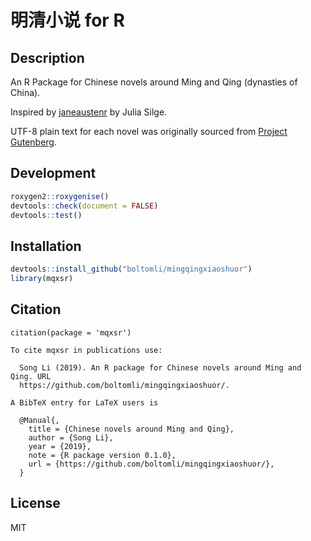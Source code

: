 # 明清小说 for R

## Description

An R Package for Chinese novels around Ming and Qing (dynasties of China).

Inspired by [janeaustenr](https://github.com/juliasilge/janeaustenr) by Julia Silge.

UTF-8 plain text for each novel was originally sourced from [Project Gutenberg](https://www.gutenberg.org/).

## Development

```R
roxygen2::roxygenise()
devtools::check(document = FALSE)
devtools::test()
```

## Installation

```R
devtools::install_github("boltomli/mingqingxiaoshuor")
library(mqxsr)
```

## Citation

`citation(package = 'mqxsr')`

```
To cite mqxsr in publications use:

  Song Li (2019). An R package for Chinese novels around Ming and Qing. URL
  https://github.com/boltomli/mingqingxiaoshuor/.

A BibTeX entry for LaTeX users is

  @Manual{,
    title = {Chinese novels around Ming and Qing},
    author = {Song Li},
    year = {2019},
    note = {R package version 0.1.0},
    url = {https://github.com/boltomli/mingqingxiaoshuor/},
  }
```

## License

MIT
